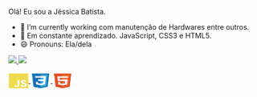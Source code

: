 Olá! Eu sou a Jéssica Batista.
- 🔭 I’m currently working  com manutenção de  Hardwares entre outros.
- 🌱  Em constante aprendizado. JavaScript, CSS3 e HTML5.
- 😄 Pronouns: Ela/dela

 <div>
  <a href="https://github.com/Jehsbatista">
  <img height="180em" src="https://github-readme-stats.vercel.app/api?username=Jehsbatista&show_icons=true&theme=onedark&include_all_commits=true&count_private=true"/>
  <img height="180em" src="https://github-readme-stats.vercel.app/api/top-langs/?username=Jehsbatista&layout=compact&langs_count=7&theme=onedark"/>
   
</div>
 <div style="display: inline_block"><br>
 <img align="center" alt="Jehs-Js" height="30" width="40" src="https://raw.githubusercontent.com/devicons/devicon/master/icons/javascript/javascript-plain.svg">
 <img align="center" alt="Jehs-CSS" height="30" width="40" src="https://raw.githubusercontent.com/devicons/devicon/master/icons/css3/css3-original.svg">
 <img align="center" alt="Jehs-HTML" height="30" width="40" src="https://raw.githubusercontent.com/devicons/devicon/master/icons/html5/html5-original.svg">
 
 </div>
 
 ##
 
 
 
